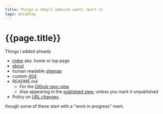 ```yaml
---
title: Things a Jekyll website wants (part 1)
tags: metablog
---
```


# {{page.title}}

Things I added already

* [index](/index.html) aka. home or top page
* [about](/about.html)
* human readable [sitemap](/sitemap.html)
* custom [404](/404.html)
* README.md
	* For the [Github repo view](https://github.com/mcast/mcast.github.io#readme)
	* Also appearing in the [published view](/README.html), unless you mark it unpublished
* Policy on [URL changes](http://www.w3.org/Provider/Style/URI.html).

though some of these start with a "work in progress" mark.
